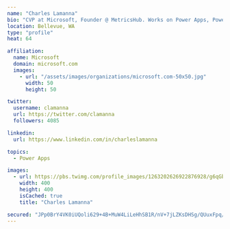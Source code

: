```yaml
---
name: "Charles Lamanna"
bio: "CVP at Microsoft, Founder @ MetricsHub. Works on Power Apps, Power Automate, Power Virtual Agent, Common Data Service and Dynamics 365."
location: Bellevue, WA
type: "profile"
heat: 64

affiliation:
  name: Microsoft
  domain: microsoft.com
  images:
    - url: "/assets/images/organizations/microsoft.com-50x50.jpg"
      width: 50
      height: 50

twitter:
  username: clamanna
  url: https://twitter.com/clamanna
  followers: 4085

linkedin:
  url: https://www.linkedin.com/in/charleslamanna

topics:
  - Power Apps

images:
  - url: https://pbs.twimg.com/profile_images/1263202626922876928/g6qGbHZ-_400x400.jpg
    width: 400
    height: 400
    isCached: true
    title: "Charles Lamanna"

secured: "JPp0BrY4VK0iUQoli629+4B+MuW4LiLeHhSB1R/nV+7jLZKsDHSg/QUuxFpq/Vfsdf7vlgZj55NtXsJSWvLMJ3jOtslCePc7zToMnEA2jSrkMcUVpFy1DhOaMxCgirvWpE601Tj1a0oghEhiJvtN/cd4yJDTTtrFZAH5FuLA0kXv4fHCeCBFJf+XKulsFN4ua6IIf9mFWdlVY0EB24hu4O4kWuNRW6WKUAf2lhV5CGfpw6p54OS5odxZJyR4NRxBxD+GVUOb3zVf8vQUC5jZs2kVWxx0x/8osGRbzcFobu6pPZtc8DpWfgtB4fgv2wlyXS2iMAlDWa0y9lor24E4uYHR9TuVaAqjnJNzgdu+D7386scBF0UEEdbMKhOMfjX7+r1accF+kZ5TpSFkfejBUCml773+jYDaK63mfm3qWlA=;cdN0rwYVhZfKgbC6K2lgpg=="
---
```


